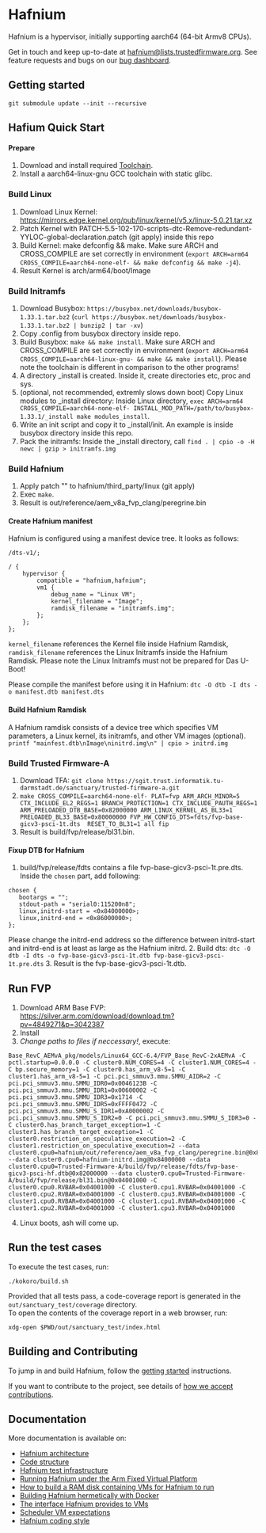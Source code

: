 # Hafnium

Hafnium is a hypervisor, initially supporting aarch64 (64-bit Armv8 CPUs).

Get in touch and keep up-to-date at
[hafnium@lists.trustedfirmware.org](https://lists.trustedfirmware.org/mailman/listinfo/hafnium).
See feature requests and bugs on our
[bug dashboard](https://developer.trustedfirmware.org/project/21/item/view/67/).

## Getting started

`git submodule update --init --recursive`

## Hafium Quick Start

#### Prepare 
1. Download and install required [Toolchain](https://developer.arm.com/-/media/Files/downloads/gnu-a/10.2-2020.11/binrel/gcc-arm-10.2-2020.11-x86_64-aarch64-none-elf.tar.xz?revision=79f65c42-1a1b-43f2-acb7-a795c8427085&la=en&hash=3BEE623628664E6E1736ABBE7CE5AD76B65B51EA).
2. Install a aarch64-linux-gnu GCC toolchain with static glibc.

### Build Linux
1. Download Linux Kernel: https://mirrors.edge.kernel.org/pub/linux/kernel/v5.x/linux-5.0.21.tar.xz 
2. Patch Kernel with PATCH-5.5-102-170-scripts-dtc-Remove-redundant-YYLOC-global-declaration.patch (git apply) inside this repo
3. Build Kernel: make defconfig && make. Make sure ARCH and CROSS_COMPILE are set correctly in environment (`export ARCH=arm64 CROSS_COMPILE=aarch64-none-elf- && make defconfig && make -j4`).
4. Result Kernel is arch/arm64/boot/Image

### Build Initramfs
1. Download Busybox: `https://busybox.net/downloads/busybox-1.33.1.tar.bz2` (`curl https://busybox.net/downloads/busybox-1.33.1.tar.bz2 | bunzip2 | tar -xv`)
2. Copy .config from busybox directory inside repo.
3. Build Busybox: `make && make install`. Make sure ARCH and CROSS_COMPILE are set correctly in environment (`export ARCH=arm64 CROSS_COMPILE=aarch64-linux-gnu- && make && make install`). Please note the toolchain is different in comparison to the other programs!
4. A directory _install is created. Inside it, create directories etc, proc and sys.
5. (optional, not recommended, extremly slows down boot) Copy Linux modules to _install directory: Inside Linux directory, 
`exec ARCH=arm64 CROSS_COMPILE=aarch64-none-elf- INSTALL_MOD_PATH=/path/to/busybox-1.33.1/_install make modules_install`.
6. Write an init script and copy it to _install/init. An example is inside busybox directory inside this repo.
7. Pack the initramfs: Inside the _install directory, call `find . | cpio -o -H newc | gzip > initramfs.img`


### Build Hafnium
1. Apply patch "" to hafnium/third_party/linux (git apply)
3. Exec `make`.
4. Result is out/reference/aem_v8a_fvp_clang/peregrine.bin

#### Create Hafnium manifest
Hafnium is configured using a manifest device tree. It looks as follows:
```
/dts-v1/;

/ {
	hypervisor {
		compatible = "hafnium,hafnium";
		vm1 {
			debug_name = "Linux VM";
			kernel_filename = "Image";
			ramdisk_filename = "initramfs.img";
		};
	};
};
```

`kernel_filename` references the Kernel file inside Hafnium Ramdisk, `ramdisk_filename` references the Linux Initramfs inside the Hafnium Ramdisk. Please note the Linux Initramfs must not be prepared for Das U-Boot!

Please compile the manifest before using it in Hafnium: `dtc -O dtb -I dts -o manifest.dtb manifest.dts`

#### Build Hafnium Ramdisk
A Hafnium ramdisk consists of a device tree which specifies VM parameters, a Linux kernel, its initramfs, and other VM images (optional).
`printf "mainfest.dtb\nImage\ninitrd.img\n" | cpio > initrd.img`

### Build Trusted Firmware-A
1. Download TFA: `git clone https://sgit.trust.informatik.tu-darmstadt.de/sanctuary/trusted-firmware-a.git`
2. `make CROSS_COMPILE=aarch64-none-elf- PLAT=fvp ARM_ARCH_MINOR=5 CTX_INCLUDE_EL2_REGS=1 BRANCH_PROTECTION=1 CTX_INCLUDE_PAUTH_REGS=1 ARM_PRELOADED_DTB_BASE=0x82000000 ARM_LINUX_KERNEL_AS_BL33=1 PRELOADED_BL33_BASE=0x80000000 FVP_HW_CONFIG_DTS=fdts/fvp-base-gicv3-psci-1t.dts  RESET_TO_BL31=1 all fip`
3. Result is build/fvp/release/bl31.bin.

#### Fixup DTB for Hafnium
1. build/fvp/release/fdts contains a file fvp-base-gicv3-psci-1t.pre.dts. Inside the `chosen` part, add following:
```
chosen {
   bootargs = "";
   stdout-path = "serial0:115200n8";
   linux,initrd-start = <0x84000000>;
   linux,initrd-end = <0x86000000>;
};
```
Please change the initrd-end address so the difference between initrd-start and initrd-end is at least as large as the Hafnium initrd.
2. Build dts: `dtc -O dtb -I dts -o fvp-base-gicv3-psci-1t.dtb fvp-base-gicv3-psci-1t.pre.dts`
3. Result is the fvp-base-gicv3-psci-1t.dtb.

## Run FVP
1. Download ARM Base FVP: <https://silver.arm.com/download/download.tm?pv=4849271&p=3042387>
2. Install
3. *Change paths to files if neccessary!*, execute:
```
Base_RevC_AEMvA_pkg/models/Linux64_GCC-6.4/FVP_Base_RevC-2xAEMvA -C pctl.startup=0.0.0.0 -C cluster0.NUM_CORES=4 -C cluster1.NUM_CORES=4 -C bp.secure_memory=1 -C cluster0.has_arm_v8-5=1 -C cluster1.has_arm_v8-5=1 -C pci.pci_smmuv3.mmu.SMMU_AIDR=2 -C pci.pci_smmuv3.mmu.SMMU_IDR0=0x0046123B -C pci.pci_smmuv3.mmu.SMMU_IDR1=0x00600002 -C pci.pci_smmuv3.mmu.SMMU_IDR3=0x1714 -C pci.pci_smmuv3.mmu.SMMU_IDR5=0xFFFF0472 -C pci.pci_smmuv3.mmu.SMMU_S_IDR1=0xA0000002 -C pci.pci_smmuv3.mmu.SMMU_S_IDR2=0 -C pci.pci_smmuv3.mmu.SMMU_S_IDR3=0 -C cluster0.has_branch_target_exception=1 -C cluster1.has_branch_target_exception=1 -C cluster0.restriction_on_speculative_execution=2 -C cluster1.restriction_on_speculative_execution=2 --data cluster0.cpu0=hafnium/out/reference/aem_v8a_fvp_clang/peregrine.bin@0x80000000 --data cluster0.cpu0=hafnium-initrd.img@0x84000000 --data cluster0.cpu0=Trusted-Firmware-A/build/fvp/release/fdts/fvp-base-gicv3-psci-hf.dtb@0x82000000 --data cluster0.cpu0=Trusted-Firmware-A/build/fvp/release/bl31.bin@0x04001000 -C cluster0.cpu0.RVBAR=0x04001000 -C cluster0.cpu1.RVBAR=0x04001000 -C cluster0.cpu2.RVBAR=0x04001000 -C cluster0.cpu3.RVBAR=0x04001000 -C cluster1.cpu0.RVBAR=0x04001000 -C cluster1.cpu1.RVBAR=0x04001000 -C cluster1.cpu2.RVBAR=0x04001000 -C cluster1.cpu3.RVBAR=0x04001000
```
4. Linux boots, ash will come up.

## Run the test cases

To execute the test cases, run:

`./kokoro/build.sh`

Provided that all tests pass, a code-coverage report is generated in the `out/sanctuary_test/coverage` directory. \
To open the contents of the coverage report in a web browser, run:

`xdg-open $PWD/out/sanctuary_test/index.html`

## Building and Contributing
To jump in and build Hafnium, follow the
[getting started](docs/GettingStarted.md) instructions.

If you want to contribute to the project, see details of
[how we accept contributions](CONTRIBUTING.md).

## Documentation

More documentation is available on:

*   [Hafnium architecture](docs/Architecture.md)
*   [Code structure](docs/CodeStructure.md)
*   [Hafnium test infrastructure](docs/Testing.md)
*   [Running Hafnium under the Arm Fixed Virtual Platform](docs/FVP.md)
*   [How to build a RAM disk containing VMs for Hafnium to run](docs/HafniumRamDisk.md)
*   [Building Hafnium hermetically with Docker](docs/HermeticBuild.md)
*   [The interface Hafnium provides to VMs](docs/VmInterface.md)
*   [Scheduler VM expectations](docs/SchedulerExpectations.md)
*   [Hafnium coding style](docs/StyleGuide.md)
